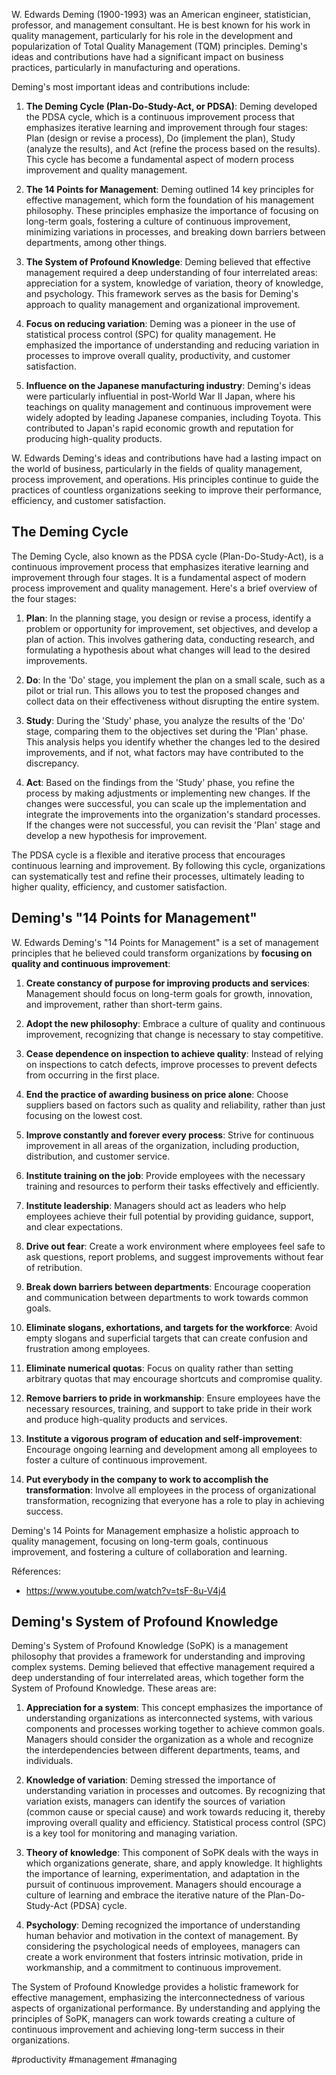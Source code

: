 W. Edwards Deming (1900-1993) was an American engineer, statistician, professor, and management consultant. He is best known for his work in quality management, particularly for his role in the development and popularization of Total Quality Management (TQM) principles. Deming's ideas and contributions have had a significant impact on business practices, particularly in manufacturing and operations.

Deming's most important ideas and contributions include:

1. **The Deming Cycle (Plan-Do-Study-Act, or PDSA)**: Deming developed the PDSA cycle, which is a continuous improvement process that emphasizes iterative learning and improvement through four stages: Plan (design or revise a process), Do (implement the plan), Study (analyze the results), and Act (refine the process based on the results). This cycle has become a fundamental aspect of modern process improvement and quality management.

2. **The 14 Points for Management**: Deming outlined 14 key principles for effective management, which form the foundation of his management philosophy. These principles emphasize the importance of focusing on long-term goals, fostering a culture of continuous improvement, minimizing variations in processes, and breaking down barriers between departments, among other things.

3. **The System of Profound Knowledge**: Deming believed that effective management required a deep understanding of four interrelated areas: appreciation for a system, knowledge of variation, theory of knowledge, and psychology. This framework serves as the basis for Deming's approach to quality management and organizational improvement.

4. **Focus on reducing variation**: Deming was a pioneer in the use of statistical process control (SPC) for quality management. He emphasized the importance of understanding and reducing variation in processes to improve overall quality, productivity, and customer satisfaction.

5. **Influence on the Japanese manufacturing industry**: Deming's ideas were particularly influential in post-World War II Japan, where his teachings on quality management and continuous improvement were widely adopted by leading Japanese companies, including Toyota. This contributed to Japan's rapid economic growth and reputation for producing high-quality products.

W. Edwards Deming's ideas and contributions have had a lasting impact on the world of business, particularly in the fields of quality management, process improvement, and operations. His principles continue to guide the practices of countless organizations seeking to improve their performance, efficiency, and customer satisfaction.

## The Deming Cycle

The Deming Cycle, also known as the PDSA cycle (Plan-Do-Study-Act), is a continuous improvement process that emphasizes iterative learning and improvement through four stages. It is a fundamental aspect of modern process improvement and quality management. Here's a brief overview of the four stages:

1.  **Plan**: In the planning stage, you design or revise a process, identify a problem or opportunity for improvement, set objectives, and develop a plan of action. This involves gathering data, conducting research, and formulating a hypothesis about what changes will lead to the desired improvements.

2.  **Do**: In the 'Do' stage, you implement the plan on a small scale, such as a pilot or trial run. This allows you to test the proposed changes and collect data on their effectiveness without disrupting the entire system.

3.  **Study**: During the 'Study' phase, you analyze the results of the 'Do' stage, comparing them to the objectives set during the 'Plan' phase. This analysis helps you identify whether the changes led to the desired improvements, and if not, what factors may have contributed to the discrepancy.

4.  **Act**: Based on the findings from the 'Study' phase, you refine the process by making adjustments or implementing new changes. If the changes were successful, you can scale up the implementation and integrate the improvements into the organization's standard processes. If the changes were not successful, you can revisit the 'Plan' stage and develop a new hypothesis for improvement.

The PDSA cycle is a flexible and iterative process that encourages continuous learning and improvement. By following this cycle, organizations can systematically test and refine their processes, ultimately leading to higher quality, efficiency, and customer satisfaction.

## Deming's "14 Points for Management"

W. Edwards Deming's "14 Points for Management" is a set of management principles that he believed could transform organizations by **focusing on quality and continuous improvement**:

1.  **Create constancy of purpose for improving products and services**: Management should focus on long-term goals for growth, innovation, and improvement, rather than short-term gains.

2.  **Adopt the new philosophy**: Embrace a culture of quality and continuous improvement, recognizing that change is necessary to stay competitive.

3.  **Cease dependence on inspection to achieve quality**: Instead of relying on inspections to catch defects, improve processes to prevent defects from occurring in the first place.

4.  **End the practice of awarding business on price alone**: Choose suppliers based on factors such as quality and reliability, rather than just focusing on the lowest cost.

5.  **Improve constantly and forever every process**: Strive for continuous improvement in all areas of the organization, including production, distribution, and customer service.

6.  **Institute training on the job**: Provide employees with the necessary training and resources to perform their tasks effectively and efficiently.

7.  **Institute leadership**: Managers should act as leaders who help employees achieve their full potential by providing guidance, support, and clear expectations.

8.  **Drive out fear**: Create a work environment where employees feel safe to ask questions, report problems, and suggest improvements without fear of retribution.

9.  **Break down barriers between departments**: Encourage cooperation and communication between departments to work towards common goals.

10.  **Eliminate slogans, exhortations, and targets for the workforce**: Avoid empty slogans and superficial targets that can create confusion and frustration among employees.

11.  **Eliminate numerical quotas**: Focus on quality rather than setting arbitrary quotas that may encourage shortcuts and compromise quality.

12.  **Remove barriers to pride in workmanship**: Ensure employees have the necessary resources, training, and support to take pride in their work and produce high-quality products and services.

13.  **Institute a vigorous program of education and self-improvement**: Encourage ongoing learning and development among all employees to foster a culture of continuous improvement.

14.  **Put everybody in the company to work to accomplish the transformation**: Involve all employees in the process of organizational transformation, recognizing that everyone has a role to play in achieving success.

Deming's 14 Points for Management emphasize a holistic approach to quality management, focusing on long-term goals, continuous improvement, and fostering a culture of collaboration and learning.

Réferences:

- https://www.youtube.com/watch?v=tsF-8u-V4j4

## Deming's System of Profound Knowledge

Deming's System of Profound Knowledge (SoPK) is a management philosophy that provides a framework for understanding and improving complex systems. Deming believed that effective management required a deep understanding of four interrelated areas, which together form the System of Profound Knowledge. These areas are:

1. **Appreciation for a system**: This concept emphasizes the importance of understanding organizations as interconnected systems, with various components and processes working together to achieve common goals. Managers should consider the organization as a whole and recognize the interdependencies between different departments, teams, and individuals.

2. **Knowledge of variation**: Deming stressed the importance of understanding variation in processes and outcomes. By recognizing that variation exists, managers can identify the sources of variation (common cause or special cause) and work towards reducing it, thereby improving overall quality and efficiency. Statistical process control (SPC) is a key tool for monitoring and managing variation.

3. **Theory of knowledge**: This component of SoPK deals with the ways in which organizations generate, share, and apply knowledge. It highlights the importance of learning, experimentation, and adaptation in the pursuit of continuous improvement. Managers should encourage a culture of learning and embrace the iterative nature of the Plan-Do-Study-Act (PDSA) cycle.

4. **Psychology**: Deming recognized the importance of understanding human behavior and motivation in the context of management. By considering the psychological needs of employees, managers can create a work environment that fosters intrinsic motivation, pride in workmanship, and a commitment to continuous improvement.

The System of Profound Knowledge provides a holistic framework for effective management, emphasizing the interconnectedness of various aspects of organizational performance. By understanding and applying the principles of SoPK, managers can work towards creating a culture of continuous improvement and achieving long-term success in their organizations.

<!-- Keywords -->
#productivity #management #managing
<!-- /Keywords -->
